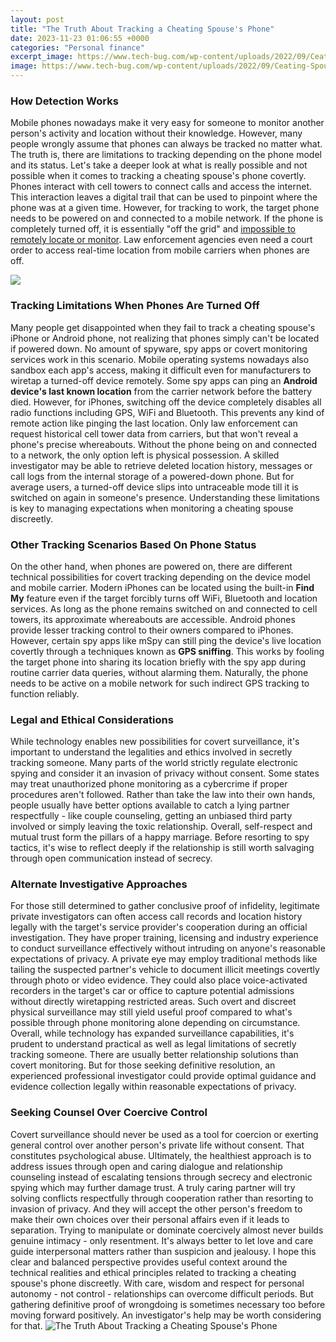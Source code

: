 ```yaml
---
layout: post
title: "The Truth About Tracking a Cheating Spouse's Phone"
date: 2023-11-23 01:06:55 +0000
categories: "Personal finance"
excerpt_image: https://www.tech-bug.com/wp-content/uploads/2022/09/Ceating-Spouse.jpg
image: https://www.tech-bug.com/wp-content/uploads/2022/09/Ceating-Spouse.jpg
---
```


### How Detection Works
Mobile phones nowadays make it very easy for someone to monitor another person's activity and location without their knowledge. However, many people wrongly assume that phones can always be tracked no matter what. The truth is, there are limitations to tracking depending on the phone model and its status. Let's take a deeper look at what is really possible and not possible when it comes to tracking a cheating spouse's phone covertly.
Phones interact with cell towers to connect calls and access the internet. This interaction leaves a digital trail that can be used to pinpoint where the phone was at a given time. However, for tracking to work, the target phone needs to be powered on and connected to a mobile network. If the phone is completely turned off, it is essentially "off the grid" and [impossible to remotely locate or monitor](https://store.fi.io.vn/ugly-christmas-sweater-funny-french-bulldog-dog-unicorn). Law enforcement agencies even need a court order to access real-time location from mobile carriers when phones are off.

![](https://gpsleaders.com/wp-content/uploads/2019/07/cheating_spouse_gps_tracking.jpeg)
### Tracking Limitations When Phones Are Turned Off
Many people get disappointed when they fail to track a cheating spouse's iPhone or Android phone, not realizing that phones simply can't be located if powered down. No amount of spyware, spy apps or covert monitoring services work in this scenario. Mobile operating systems nowadays also sandbox each app's access, making it difficult even for manufacturers to wiretap a turned-off device remotely. 
Some spy apps can ping an **Android device's last known location** from the carrier network before the battery died. However, for iPhones, switching off the device completely disables all radio functions including GPS, WiFi and Bluetooth. This prevents any kind of remote action like pinging the last location. Only law enforcement can request historical cell tower data from carriers, but that won't reveal a phone's precise whereabouts.
Without the phone being on and connected to a network, the only option left is physical possession. A skilled investigator may be able to retrieve deleted location history, messages or call logs from the internal storage of a powered-down phone. But for average users, a turned-off device slips into untraceable mode till it is switched on again in someone's presence. Understanding these limitations is key to managing expectations when monitoring a cheating spouse discreetly.
### Other Tracking Scenarios Based On Phone Status
On the other hand, when phones are powered on, there are different technical possibilities for covert tracking depending on the device model and mobile carrier. Modern iPhones can be located using the built-in **Find My** feature even if the target forcibly turns off WiFi, Bluetooth and location services. As long as the phone remains switched on and connected to cell towers, its approximate whereabouts are accessible.
Android phones provide lesser tracking control to their owners compared to iPhones. However, certain spy apps like mSpy can still ping the device's live location covertly through a techniques known as **GPS sniffing**. This works by fooling the target phone into sharing its location briefly with the spy app during routine carrier data queries, without alarming them. Naturally, the phone needs to be active on a mobile network for such indirect GPS tracking to function reliably.
### Legal and Ethical Considerations 
While technology enables new possibilities for covert surveillance, it's important to understand the legalities and ethics involved in secretly tracking someone. Many parts of the world strictly regulate electronic spying and consider it an invasion of privacy without consent. Some states may treat unauthorized phone monitoring as a cybercrime if proper procedures aren't followed.
Rather than take the law into their own hands, people usually have better options available to catch a lying partner respectfully - like couple counseling, getting an unbiased third party involved or simply leaving the toxic relationship. Overall, self-respect and mutual trust form the pillars of a happy marriage. Before resorting to spy tactics, it's wise to reflect deeply if the relationship is still worth salvaging through open communication instead of secrecy.
### Alternate Investigative Approaches  
For those still determined to gather conclusive proof of infidelity, legitimate private investigators can often access call records and location history legally with the target's service provider's cooperation during an official investigation. They have proper training, licensing and industry experience to conduct surveillance effectively without intruding on anyone's reasonable expectations of privacy.
A private eye may employ traditional methods like tailing the suspected partner's vehicle to document illicit meetings covertly through photo or video evidence. They could also place voice-activated recorders in the target's car or office to capture potential admissions without directly wiretapping restricted areas. Such overt and discreet physical surveillance may still yield useful proof compared to what's possible through phone monitoring alone depending on circumstance.
Overall, while technology has expanded surveillance capabilities, it's prudent to understand practical as well as legal limitations of secretly tracking someone. There are usually better relationship solutions than covert monitoring. But for those seeking definitive resolution, an experienced professional investigator could provide optimal guidance and evidence collection legally within reasonable expectations of privacy.
### Seeking Counsel Over Coercive Control       
Covert surveillance should never be used as a tool for coercion or exerting general control over another person's private life without consent. That constitutes psychological abuse. Ultimately, the healthiest approach is to address issues through open and caring dialogue and relationship counseling instead of escalating tensions through secrecy and electronic spying which may further damage trust. 
A truly caring partner will try solving conflicts respectfully through cooperation rather than resorting to invasion of privacy. And they will accept the other person's freedom to make their own choices over their personal affairs even if it leads to separation. Trying to manipulate or dominate coercively almost never builds genuine intimacy - only resentment. It's always better to let love and care guide interpersonal matters rather than suspicion and jealousy.
I hope this clear and balanced perspective provides useful context around the technical realities and ethical principles related to tracking a cheating spouse's phone discreetly. With care, wisdom and respect for personal autonomy - not control - relationships can overcome difficult periods. But gathering definitive proof of wrongdoing is sometimes necessary too before moving forward positively. An investigator's help may be worth considering for that.
![The Truth About Tracking a Cheating Spouse's Phone](https://www.tech-bug.com/wp-content/uploads/2022/09/Ceating-Spouse.jpg)